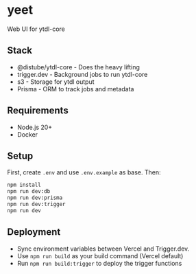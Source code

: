 # yeet

Web UI for ytdl-core

## Stack

- @distube/ytdl-core - Does the heavy lifting
- trigger.dev - Background jobs to run ytdl-core
- s3 - Storage for ytdl output
- Prisma - ORM to track jobs and metadata

## Requirements

- Node.js 20+
- Docker

## Setup

First, create `.env` and use `.env.example` as base. Then:

```bash
npm install
npm run dev:db
npm run dev:prisma
npm run dev:trigger
npm run dev
```

## Deployment

- Sync environment variables between Vercel and Trigger.dev.
- Use `npm run build` as your build command (Vercel default)
- Run `npm run build:trigger` to deploy the trigger functions
